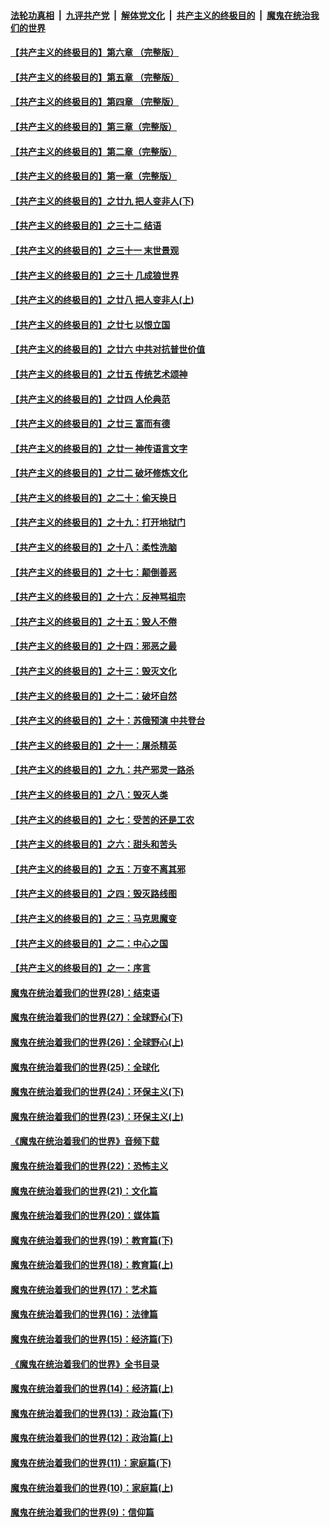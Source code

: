 

####  [法轮功真相](../../../../basic/blob/master/README.md?t=06050901) &nbsp;|&nbsp; [九评共产党](../../../../9ping.md/blob/master/README.md?t=06050901) &nbsp;|&nbsp; [解体党文化](../../../../jtdwh.md/blob/master/README.md?t=06050901)  &nbsp;|&nbsp; [共产主义的终极目的](../../../../gczydzjmd.md/blob/master/README.md?t=06050901) &nbsp;|&nbsp; [魔鬼在统治我们的世界](../../../../mgztzwmdsj.md/blob/master/README.md?t=06050901) 

#### [【共产主义的终极目的】第六章 （完整版）](../pages/nsc422/n11428913.md?t=06050901) 

#### [【共产主义的终极目的】第五章 （完整版）](../pages/nsc422/n11428912.md?t=06050901) 

#### [【共产主义的终极目的】第四章 （完整版）](../pages/nsc422/n11428907.md?t=06050901) 

#### [【共产主义的终极目的】第三章（完整版）](../pages/nsc422/n11428848.md?t=06050901) 

#### [【共产主义的终极目的】第二章（完整版）](../pages/nsc422/n11428831.md?t=06050901) 

#### [【共产主义的终极目的】第一章（完整版）](../pages/nsc422/n11417651.md?t=06050901) 

#### [【共产主义的终极目的】之廿九 把人变非人(下)](../pages/nsc422/n11344140.md?t=06050901) 

#### [【共产主义的终极目的】之三十二 结语](../pages/nsc422/n11360535.md?t=06050901) 

#### [【共产主义的终极目的】之三十一 末世景观](../pages/nsc422/n11351129.md?t=06050901) 

#### [【共产主义的终极目的】之三十 几成狼世界](../pages/nsc422/n11348280.md?t=06050901) 

#### [【共产主义的终极目的】之廿八 把人变非人(上)](../pages/nsc422/n11340492.md?t=06050901) 

#### [【共产主义的终极目的】之廿七 以恨立国](../pages/nsc422/n11336944.md?t=06050901) 

#### [【共产主义的终极目的】之廿六 中共对抗普世价值](../pages/nsc422/n11324785.md?t=06050901) 

#### [【共产主义的终极目的】之廿五 传统艺术颂神](../pages/nsc422/n11296396.md?t=06050901) 

#### [【共产主义的终极目的】之廿四 人伦典范](../pages/nsc422/n11296397.md?t=06050901) 

#### [【共产主义的终极目的】之廿三 富而有德](../pages/nsc422/n11283598.md?t=06050901) 

#### [【共产主义的终极目的】之廿一 神传语言文字](../pages/nsc422/n11263265.md?t=06050901) 

#### [【共产主义的终极目的】之廿二 破坏修炼文化](../pages/nsc422/n11245728.md?t=06050901) 

#### [【共产主义的终极目的】之二十：偷天换日](../pages/nsc422/n11238846.md?t=06050901) 

#### [【共产主义的终极目的】之十九：打开地狱门](../pages/nsc422/n11206376.md?t=06050901) 

#### [【共产主义的终极目的】之十八：柔性洗脑](../pages/nsc422/n11199994.md?t=06050901) 

#### [【共产主义的终极目的】之十七：颠倒善恶](../pages/nsc422/n11179782.md?t=06050901) 

#### [【共产主义的终极目的】之十六：反神骂祖宗](../pages/nsc422/n11166798.md?t=06050901) 

#### [【共产主义的终极目的】之十五：毁人不倦](../pages/nsc422/n11166792.md?t=06050901) 

#### [【共产主义的终极目的】之十四：邪恶之最](../pages/nsc422/n11150249.md?t=06050901) 

#### [【共产主义的终极目的】之十三：毁灭文化](../pages/nsc422/n11135227.md?t=06050901) 

#### [【共产主义的终极目的】之十二：破坏自然](../pages/nsc422/n11135214.md?t=06050901) 

#### [【共产主义的终极目的】之十：苏俄预演 中共登台](../pages/nsc422/n11118424.md?t=06050901) 

#### [【共产主义的终极目的】之十一：屠杀精英](../pages/nsc422/n11118442.md?t=06050901) 

#### [【共产主义的终极目的】之九：共产邪灵一路杀](../pages/nsc422/n11114139.md?t=06050901) 

#### [【共产主义的终极目的】之八：毁灭人类](../pages/nsc422/n11108503.md?t=06050901) 

#### [【共产主义的终极目的】之七：受苦的还是工农](../pages/nsc422/n11101809.md?t=06050901) 

#### [【共产主义的终极目的】之六：甜头和苦头](../pages/nsc422/n11096971.md?t=06050901) 

#### [【共产主义的终极目的】之五：万变不离其邪](../pages/nsc422/n11091285.md?t=06050901) 

#### [【共产主义的终极目的】之四：毁灭路线图](../pages/nsc422/n11086284.md?t=06050901) 

#### [【共产主义的终极目的】之三：马克思魔变](../pages/nsc422/n11061941.md?t=06050901) 

#### [【共产主义的终极目的】之二：中心之国](../pages/nsc422/n11047728.md?t=06050901) 

#### [【共产主义的终极目的】之一：序言](../pages/nsc422/n11086077.md?t=06050901) 

#### [魔鬼在统治着我们的世界(28)：结束语](../pages/nsc422/n10936246.md?t=06050901) 

#### [魔鬼在统治着我们的世界(27)：全球野心(下)](../pages/nsc422/n10928319.md?t=06050901) 

#### [魔鬼在统治着我们的世界(26)：全球野心(上)](../pages/nsc422/n10900318.md?t=06050901) 

#### [魔鬼在统治着我们的世界(25)：全球化](../pages/nsc422/n10788205.md?t=06050901) 

#### [魔鬼在统治着我们的世界(24)：环保主义(下)](../pages/nsc422/n10695307.md?t=06050901) 

#### [魔鬼在统治着我们的世界(23)：环保主义(上)](../pages/nsc422/n10688613.md?t=06050901) 

#### [《魔鬼在统治着我们的世界》音频下载](../pages/nsc422/n10635553.md?t=06050901) 

#### [魔鬼在统治着我们的世界(22)：恐怖主义](../pages/nsc422/n10614727.md?t=06050901) 

#### [魔鬼在统治着我们的世界(21)：文化篇](../pages/nsc422/n10597706.md?t=06050901) 

#### [魔鬼在统治着我们的世界(20)：媒体篇](../pages/nsc422/n10586579.md?t=06050901) 

#### [魔鬼在统治着我们的世界(19)：教育篇(下)](../pages/nsc422/n10564808.md?t=06050901) 

#### [魔鬼在统治着我们的世界(18)：教育篇(上)](../pages/nsc422/n10526970.md?t=06050901) 

#### [魔鬼在统治着我们的世界(17)：艺术篇](../pages/nsc422/n10499093.md?t=06050901) 

#### [魔鬼在统治着我们的世界(16)：法律篇](../pages/nsc422/n10485969.md?t=06050901) 

#### [魔鬼在统治着我们的世界(15)：经济篇(下)](../pages/nsc422/n10469975.md?t=06050901) 

#### [《魔鬼在统治着我们的世界》全书目录](../pages/nsc422/n10464261.md?t=06050901) 

#### [魔鬼在统治着我们的世界(14)：经济篇(上)](../pages/nsc422/n10457370.md?t=06050901) 

#### [魔鬼在统治着我们的世界(13)：政治篇(下)](../pages/nsc422/n10448270.md?t=06050901) 

#### [魔鬼在统治着我们的世界(12)：政治篇(上)](../pages/nsc422/n10444576.md?t=06050901) 

#### [魔鬼在统治着我们的世界(11)：家庭篇(下)](../pages/nsc422/n10440961.md?t=06050901) 

#### [魔鬼在统治着我们的世界(10)：家庭篇(上)](../pages/nsc422/n10435448.md?t=06050901) 

#### [魔鬼在统治着我们的世界(9)：信仰篇](../pages/nsc422/n10432159.md?t=06050901) 

